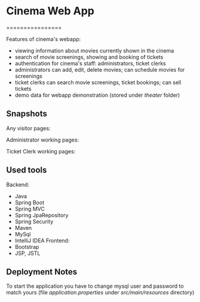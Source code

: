 # Cinema Web App
================

Features of cinema's webapp:
* viewing information about movies currently shown in the cinema
* search of movie screenings, showing and booking of tickets
* authentication for cinema's staff: administrators, ticket clerks 
* administrators can add, edit, delete movies; can schedule movies for screenings
* ticket clerks can search movie screenings, ticket bookings; can sell tickets
* demo data for webapp demonstration (stored under *theater* folder)

## Snapshots

Any visitor pages:

Administrator working pages:

Ticket Clerk working pages:

## Used tools

Backend:
* Java
* Spring Boot
* Spring MVC
* Spring JpaRepository
* Spring Security
* Maven
* MySql
* IntelliJ IDEA
Frontend:
* Bootstrap
* JSP, JSTL

## Deployment Notes

To start the application you have to change mysql user and password to match yours (file *application.properties* under *src/main/resources* directory)



